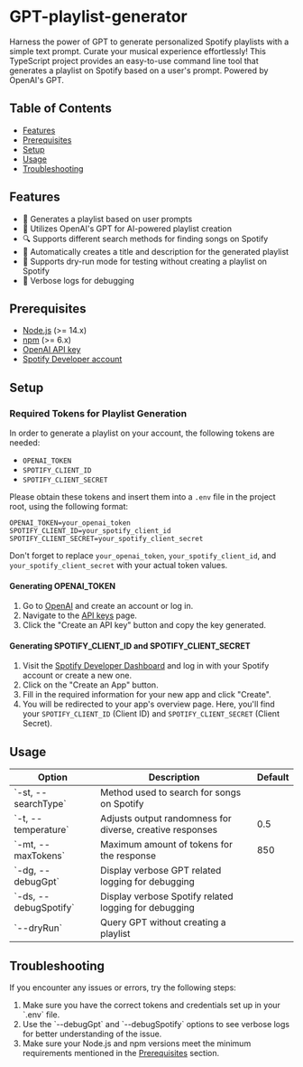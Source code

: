 # **GPT-playlist-generator**
Harness the power of GPT to generate personalized Spotify playlists with a simple text prompt. Curate your musical experience effortlessly!
This TypeScript project provides an easy-to-use command line tool that generates a playlist on Spotify based on a user's prompt. Powered by OpenAI's GPT.

## Table of Contents

- [Features](#features)
- [Prerequisites](#prerequisites)
- [Setup](#Setup)
- [Usage](#usage)
- [Troubleshooting](#troubleshooting)
## Features

- 🎵 Generates a playlist based on user prompts
- 🧠 Utilizes OpenAI's GPT for AI-powered playlist creation
- 🔍 Supports different search methods for finding songs on Spotify
- 📝 Automatically creates a title and description for the generated playlist
- 🚀 Supports dry-run mode for testing without creating a playlist on Spotify
- 🐛 Verbose logs for debugging

## Prerequisites
- [Node.js](https://nodejs.org/) (>= 14.x)
- [npm](https://www.npmjs.com/) (>= 6.x)
- [OpenAI API key](https://beta.openai.com/signup/)
- [Spotify Developer account](https://developer.spotify.com/dashboard/applications)

## Setup
### **Required Tokens for Playlist Generation**

In order to generate a playlist on your account, the following tokens are needed:

- `OPENAI_TOKEN`
- `SPOTIFY_CLIENT_ID`
- `SPOTIFY_CLIENT_SECRET`

Please obtain these tokens and insert them into a `.env` file in the project root, using the following format:

```
OPENAI_TOKEN=your_openai_token
SPOTIFY_CLIENT_ID=your_spotify_client_id
SPOTIFY_CLIENT_SECRET=your_spotify_client_secret
```

Don't forget to replace `your_openai_token`, `your_spotify_client_id`, and `your_spotify_client_secret` with your actual token values.
#### Generating **OPENAI_TOKEN**

1. Go to [OpenAI](https://beta.openai.com/signup/) and create an account or log in.
2. Navigate to the [API keys](https://beta.openai.com/account/api-keys) page.
3. Click the "Create an API key" button and copy the key generated.

#### Generating **SPOTIFY_CLIENT_ID** and **SPOTIFY_CLIENT_SECRET**

1. Visit the [Spotify Developer Dashboard](https://developer.spotify.com/dashboard/applications) and log in with your Spotify account or create a new one.
2. Click on the "Create an App" button.
3. Fill in the required information for your new app and click "Create".
4. You will be redirected to your app's overview page. Here, you'll find your `SPOTIFY_CLIENT_ID` (Client ID) and `SPOTIFY_CLIENT_SECRET` (Client Secret).

## Usage
| Option                        | Description                                                                     | Default  |
|-------------------------------|---------------------------------------------------------------------------------|----------|
| \`-st, --searchType\`           | Method used to search for songs on Spotify                                      |          |
| \`-t, --temperature\`           | Adjusts output randomness for diverse, creative responses                       | 0.5      |
| \`-mt, --maxTokens\`            | Maximum amount of tokens for the response                                       | 850      |
| \`-dg, --debugGpt\`             | Display verbose GPT related logging for debugging                               |          |
| \`-ds, --debugSpotify\`         | Display verbose Spotify related logging for debugging                           |          |
| \`--dryRun\`                    | Query GPT without creating a playlist                                           |          |

## Troubleshooting

If you encounter any issues or errors, try the following steps:

1. Make sure you have the correct tokens and credentials set up in your \`.env\` file.
2. Use the \`--debugGpt\` and \`--debugSpotify\` options to see verbose logs for better understanding of the issue.
3. Make sure your Node.js and npm versions meet the minimum requirements mentioned in the [Prerequisites](#prerequisites) section.
